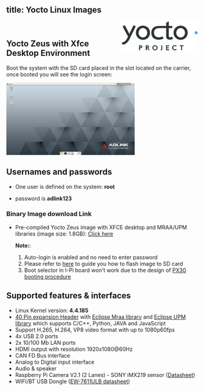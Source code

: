 title: Yocto Linux Images
---

<img align="right" src="YoctoImages.assets/yocto_project_eebe407216.png" />

<br>


## Yocto Zeus with Xfce Desktop Environment

Boot the system with the SD card placed in the slot located on the carrier, once booted you will see the login screen:

<img src="YoctoImages.assets/yocto_desktop.png" alt="yocto_desktop" style="zoom: 33%;" />

<br>


## Usernames and passwords
* One user is defined on the system: **root**

* password is **adlink123**

  

### Binary Image download Link
* Pre-compiled Yocto Zeus image with XFCE desktop and MRAA/UPM libraries (image size: 1.8GB): [Click here](https://hq0epm0west0us0storage.blob.core.windows.net/public/SMARC/LEC-PX30/Images/Yocto/LEC-PX30-IPi-SMARC_Yocto-Zeus-v2.0_SD_20200623.zip)

  **Note:**: 

  1. Auto-login is enabled and no need to enter password     
  2. Please refer to [here](https://docs.ipi.wiki/iot_pi/HowToFlashImage.html#To-Flash-the-Yocto-Android-Image) to guide you how to flash image to SD card
  3. Boot selector in I-Pi board won't work due to the design of [PX30 booting procedure](PX30BootFlow.html)
  
  



## Supported features & interfaces 

* Linux Kernel version: **4.4.185**
* [40 Pin expansion Header](UserInterfaces.html) with [Eclipse Mraa library](https://github.com/eclipse/mraa) and [Eclipse UPM library](https://github.com/eclipse/upm) which supports C/C++, Python, JAVA and JavaScript 
* Support H.265, H.264, VP8 video format with up to 1080p60fps
* 4x USB 2.0 ports
* 2x 10/100 Mb LAN ports
* HDMI output with resolution 1920x1080@60Hz
* CAN FD Bus interface
* Analog to Digital input interface
* Audio & speaker
* Raspberry Pi Camera V2.1 (2 Lanes) - SONY iMX219 sensor ([Datasheet](https://www.raspberrypi.org/documentation/hardware/camera/))
* WIFI/BT USB Dongle ([EW-7611ULB datasheet](https://www.edimax.com/edimax/mw/cufiles/files/download/datasheet/EW-7611ULB_datasheet_English.pdf))

<br>